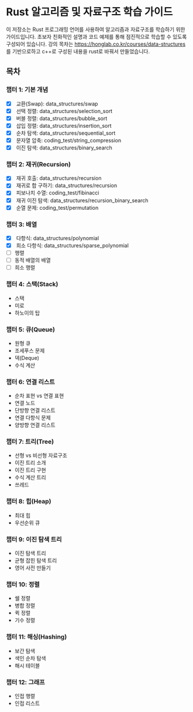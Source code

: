 # Rust 알고리즘 및 자료구조 학습 가이드

이 저장소는 Rust 프로그래밍 언어를 사용하여 알고리즘과 자료구조를 학습하기 위한 가이드입니다. 초보자 친화적인 설명과 코드 예제를 통해 점진적으로 학습할 수 있도록 구성되어 있습니다.
강의 목차는 https://honglab.co.kr/courses/data-structures 를 기반으로하고 c++로 구성된 내용을 rust로 바꿔서 만들었습니다.

## 목차

### 챕터 1: 기본 개념
- [x] <input type="checkbox" checked />  교환(Swap): data_structures/swap <br/>
- [x] <input type="checkbox" checked /> 선택 정렬: data_structures/selection_sort <br/>
- [x] <input type="checkbox" checked /> 버블 정렬: data_structures/bubble_sort <br/>
- [x] <input type="checkbox" checked /> 삽입 정렬: data_structures/insertion_sort <br/>
- [x] <input type="checkbox" checked /> 순차 탐색: data_structures/sequential_sort <br/>
- [x] <input type="checkbox" checked /> 문자열 압축: coding_test/string_compression <br/>
- [x] <input type="checkbox" checked /> 이진 탐색: data_structures/binary_search <br/>

### 챕터 2: 재귀(Recursion)
- [x] <input type="checkbox" checked />  재귀 호출: data_structures/recursion <br/>
- [x] <input type="checkbox" checked />  재귀로 합 구하기: data_structures/recursion <br/>
- [x] <input type="checkbox" checked />  피보나치 수열: coding_test/fibinacci <br/>
- [x] <input type="checkbox" checked />  재귀 이진 탐색: data_structures/recursion_binary_search <br/>
- [x] <input type="checkbox" checked />  순열 문제: coding_test/permutation <br/>

### 챕터 3: 배열
- [x] <input type="checkbox" checked /> 다항식: data_structures/polynomial <br/>
- [x] <input type="checkbox" checked /> 희소 다항식: data_structures/sparse_polynomial <br/>
- [ ] 행렬
- [ ] 동적 배열의 배열
- [ ] 희소 행렬

### 챕터 4: 스택(Stack)
- 스택
- 미로
- 하노이의 탑

### 챕터 5: 큐(Queue)
- 원형 큐
- 조세푸스 문제
- 덱(Deque)
- 수식 계산

### 챕터 6: 연결 리스트
- 순차 표현 vs 연결 표현
- 연결 노드
- 단방향 연결 리스트
- 연결 다항식 문제
- 양방향 연결 리스트

### 챕터 7: 트리(Tree)
- 선형 vs 비선형 자료구조
- 이진 트리 소개
- 이진 트리 구현
- 수식 계산 트리
- 쓰레드

### 챕터 8: 힙(Heap)
- 최대 힙
- 우선순위 큐

### 챕터 9: 이진 탐색 트리
- 이진 탐색 트리
- 균형 잡힌 탐색 트리
- 영어 사전 만들기

### 챕터 10: 정렬
- 쉘 정렬
- 병합 정렬
- 퀵 정렬
- 기수 정렬

### 챕터 11: 해싱(Hashing)
- 보간 탐색
- 색인 순차 탐색
- 해시 테이블

### 챕터 12: 그래프
- 인접 행렬
- 인접 리스트
